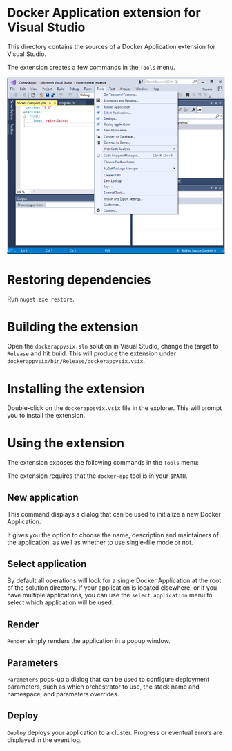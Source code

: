 # Docker Application extension for Visual Studio

This directory contains the sources of a Docker Application extension for Visual Studio.

The extension creates a few commands in the `Tools` menu.

![The extension menu](vsextensionscreenshot.png)
# Restoring dependencies

Run `nuget.exe restore`.

# Building the extension

Open the `dockerappvsix.sln` solution in Visual Studio, change the target to `Release` and hit build. This will produce the extension under `dockerappvsix/bin/Release/dockerappvsix.vsix`.

# Installing the extension

Double-click on the `dockerappsvix.vsix` file in the explorer. This will prompt you to install the extension.

# Using the extension

The extension exposes the following commands in the `Tools` menu:

The extension requires that the `docker-app` tool is in your `$PATH`.

## New application

This command displays a dialog that can be used to initialize a new Docker Application.

It gives you the option to choose the name, description and maintainers of the application, as well as whether to use single-file mode or not.

## Select application

By default all operations will look for a single Docker Application at the root of the solution directory. If your application is located elsewhere, or if you have multiple applications, you can use the `select application` menu to select which application will be used.

## Render

`Render` simply renders the application in a popup window.

## Parameters

`Parameters` pops-up a dialog that can be used to configure deployment parameters, such as which orchestrator to use, the stack name and namespace, and parameters overrides.

## Deploy

`Deploy` deploys your application to a cluster. Progress or eventual errors are displayed in the event log.
